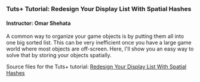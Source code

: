 ### Tuts+ Tutorial: Redesign Your Display List With Spatial Hashes

#### Instructor: Omar Shehata

A common way to organize your game objects is by putting them all into one big sorted list. This can be very inefficient once you have a large game world where most objects are off-screen. Here, I'll show you an easy way to solve that by storing your objects spatially.

Source files for the Tuts+ tutorial: [Redesign Your Display List With Spatial Hashes](http://gamedevelopment.tutsplus.com/tutorials/redesign-your-display-list-with-spatial-hashes--cms-27586)
